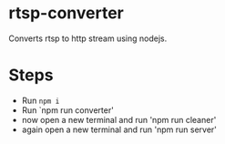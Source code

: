 # rtsp-converter
Converts rtsp to http stream using nodejs.


# Steps

- Run `npm i`
- Run `npm run converter'
- now open a new terminal and run 'npm run cleaner'
- again open a new terminal and run 'npm run server'
